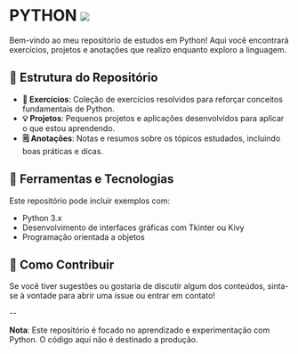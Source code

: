 <h1> PYTHON <img src="https://skillicons.dev/icons?i=py" /></h1>


Bem-vindo ao meu repositório de estudos em Python! Aqui você encontrará exercícios, projetos e anotações que realizo enquanto exploro  a linguagem.

## 📂 Estrutura do Repositório

- **📕 Exercícios**: Coleção de exercícios resolvidos para reforçar conceitos fundamentais de Python.
- **💡 Projetos**: Pequenos projetos e aplicações desenvolvidos para aplicar o que estou aprendendo.
- **🗒️ Anotações**: Notas e resumos sobre os tópicos estudados, incluindo boas práticas e dicas.

## 🔧 Ferramentas e Tecnologias

Este repositório pode incluir exemplos com:
- Python 3.x
- Desenvolvimento de interfaces gráficas com Tkinter ou Kivy
- Programação orientada a objetos

## 🤗 Como Contribuir

Se você tiver sugestões ou gostaria de discutir algum dos conteúdos, sinta-se à vontade para abrir uma issue ou entrar em contato!

--

**Nota**: Este repositório é focado no aprendizado e experimentação com Python. O código aqui não é destinado a produção.
